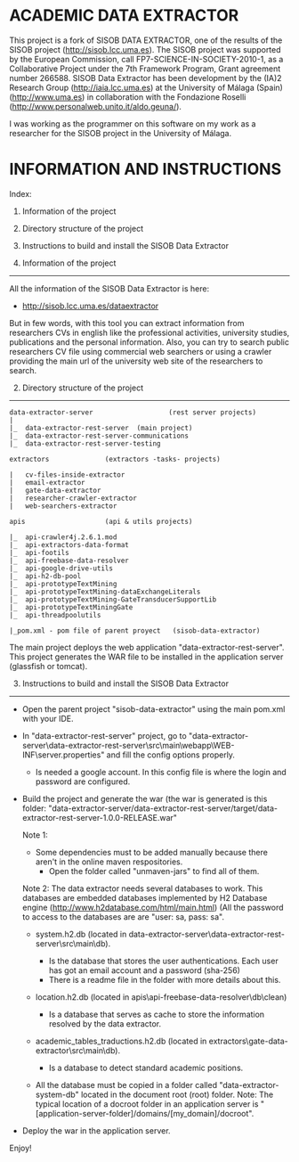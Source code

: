 ACADEMIC DATA EXTRACTOR
=============================

This project is a fork of SISOB DATA EXTRACTOR, one of the results of the SISOB project (http://sisob.lcc.uma.es). The SISOB project was supported by the European Commission, call FP7-SCIENCE-IN-SOCIETY-2010-1, as a Collaborative Project under the 7th Framework Program, Grant agreement number 266588. SISOB Data Extractor has been development by the (IA)2 Research Group (http://iaia.lcc.uma.es) at the University of Málaga (Spain) (http://www.uma.es) in collaboration with the Fondazione Roselli (http://www.personalweb.unito.it/aldo.geuna/).

I was working as the programmer on this software on my work as a researcher for the SISOB project in the University of Málaga.

INFORMATION AND INSTRUCTIONS
============================

Index:

1. Information of the project
2. Directory structure of the project
3. Instructions to build and install the SISOB Data Extractor
		
1. Information of the project
-----------------------------

All the information of the SISOB Data Extractor is here: 
	
- http://sisob.lcc.uma.es/dataextractor 
	
But in few words, with this tool you can extract information from researchers CVs in english like the professional activities, university studies, publications and the personal information. Also, you can try to search public researchers CV file using commercial web searchers or using a crawler providing the main url of the university web site of the researchers to search.

2. Directory structure of the project
-------------------------------------

	data-extractor-server	                (rest server projects)
	|
	|_	data-extractor-rest-server	(main project) 
	|_	data-extractor-rest-server-communications	
	|_	data-extractor-rest-server-testing
		
	extractors				(extractors -tasks- projects)

	|	cv-files-inside-extractor
	|	email-extractor
	|	gate-data-extractor
	|	researcher-crawler-extractor
	|	web-searchers-extractor
		
	apis					(api & utils projects)

	|_	api-crawler4j.2.6.1.mod
	|_	api-extractors-data-format
	|_	api-footils
	|_	api-freebase-data-resolver
	|_	api-google-drive-utils
	|_	api-h2-db-pool
	|_	api-prototypeTextMining
	|_	api-prototypeTextMining-dataExchangeLiterals
	|_	api-prototypeTextMining-GateTransducerSupportLib
	|_	api-prototypeTextMiningGate
	|_	api-threadpoolutils
		
	|_pom.xml - pom file of parent proyect   (sisob-data-extractor)
	
The main project deploys the web application "data-extractor-rest-server". 
This project generates the WAR file to be installed in the application server (glassfish or tomcat).

3. Instructions to build and install the SISOB Data Extractor
-------------------------------------------------------------

- Open the parent project "sisob-data-extractor" using the main pom.xml with your IDE.

- In "data-extractor-rest-server" project, go to "data-extractor-server\data-extractor-rest-server\src\main\webapp\WEB-INF\server.properties" and fill the config options properly. 
	- Is needed a google account. In this config file is where the login and password are configured.

- Build the project and generate the war (the war is generated is this folder:   "data-extractor-server/data-extractor-rest-server/target/data-extractor-rest-server-1.0.0-RELEASE.war"

	Note 1:
	- Some dependencies must to be added manually because there aren't in the online maven respositories. 
		- Open the folder called "unmaven-jars" to find all of them.
	
	Note 2: The data extractor needs several databases to work. This databases are embedded databases implemented by H2 Database engine (http://www.h2database.com/html/main.html) (All the password to access to the databases are are "user: sa, pass: sa".
	
	- system.h2.db (located in data-extractor-server\data-extractor-rest-server\src\main\db).
		- Is the database that stores the user authentications. Each user has got an email account and a password (sha-256) 
		- There is a readme file in the folder with more details about this.
		  
	- location.h2.db (located in apis\api-freebase-data-resolver\db\clean)
		- Is a database that serves as cache to store the information resolved by the data extractor.
		
	- academic_tables_traductions.h2.db	(located in extractors\gate-data-extractor\src\main\db).
		- Is a database to detect standard academic positions.
	
	- All the database must be copied in a folder called "data-extractor-system-db" located in the document root (root) folder. 
	  Note: The typical location of a docroot folder in an application server is "[application-server-folder]/domains/[my_domain]/docroot".	

- Deploy the war in the application server. 

Enjoy!
